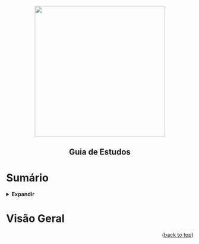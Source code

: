 <!-- BEGIN_DOCS -->
<div align="center">

<a name="readme-top"></a>

<img src="https://github.com/lpsm-dev/lpsm-dev/blob/c7be0120869e06dd21caa11cb7873870dfb8df9b/.github/assets/aws-developer-associate.png" width="350"/>

## Guia de Estudos

</div>

# Sumário

<details>
  <summary><strong>Expandir</strong></summary>

<!-- START doctoc -->
<!-- END doctoc -->

<p align="right">(<a href="#readme-top">back to top</a>)</p>

</details>

# Visão Geral

<p align="right">(<a href="#readme-top">back to top</a>)</p>

<!-- END_DOCS -->
